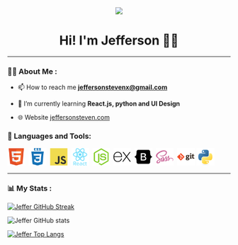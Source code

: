 <div id="header" align="center">
    <img src="https://media.giphy.com/media/M8ovNNbSXTw5Pc8lRw/giphy.gif" width="200" />
    <h1 align="center">Hi! I'm Jefferson 👨🏿</h1>
</div>

---

### 👨‍💻 About Me :

- 📫 How to reach me **jeffersonstevenx@gmail.com**

- 🌱 I’m currently learning **React.js, python and UI Design**

- 🌐 Website [jeffersonsteven.com](jeffersonsteven.com)


<div align="left">
    <h3>🔨 Languages and Tools:</h3>
    <div>
        <img src="https://github.com/devicons/devicon/blob/master/icons/html5/html5-original.svg" title="HTML5" alt="HTML" width="40" height="40"/>&nbsp;
        <img src="https://github.com/devicons/devicon/blob/master/icons/css3/css3-plain-wordmark.svg"  title="CSS3" alt="CSS" width="40" height="40"/>&nbsp;
        <img src="https://github.com/devicons/devicon/blob/master/icons/javascript/javascript-original.svg" title="JavaScript" alt="JavaScript" width="40" height="40"/>&nbsp;
        <img src="https://github.com/devicons/devicon/blob/master/icons/react/react-original-wordmark.svg" title="React" alt="React" width="40" height="40"/>&nbsp;
         <img src="https://github.com/devicons/devicon/blob/master/icons/nodejs/nodejs-original.svg" title="Node" alt="Node" width="40" height="40"/>&nbsp;
          <img src="https://github.com/devicons/devicon/blob/master/icons/express/express-original.svg" title="Express" alt="Express" width="40" height="40"/>&nbsp;
        <img src="https://github.com/devicons/devicon/blob/master/icons/bootstrap/bootstrap-plain.svg" title="Bootstrap" alt="Bootstrap" width="40" height="40"/>&nbsp;
        <img src="https://github.com/devicons/devicon/blob/master/icons/sass/sass-original.svg" title="Sass" alt="Sass" width="40" height="40"/>&nbsp;
        <img src="https://github.com/devicons/devicon/blob/master/icons/git/git-original-wordmark.svg" title="Git" **alt="Git" width="40" height="40"/>
        <img src="https://github.com/devicons/devicon/blob/master/icons/python/python-original.svg" title="Git" **alt="Git" width="40" height="40"/>
      </div>
</div>

---

### 📊 My Stats :

[![Jeffer GitHub Streak](http://github-readme-streak-stats.herokuapp.com?user=Jefersonsteven&theme=onedark)](https://git.io/streak-stats)

![Jeffer GitHub stats](https://github-readme-stats.vercel.app/api?username=Jefersonsteven&show_icons=true&theme=midnight-purple)

[![Jeffer Top Langs](https://github-readme-stats.vercel.app/api/top-langs/?username=Jefersonsteven&theme=tokyonight)](https://github.com/anuraghazra/github-readme-stats)

